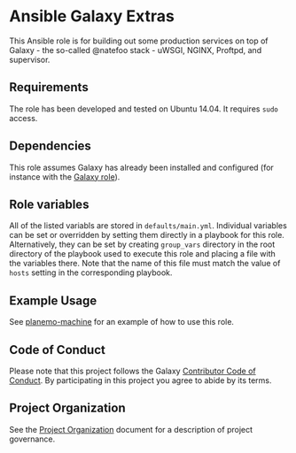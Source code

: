# Ansible Galaxy Extras

This Ansible role is for building out some production services on top
of Galaxy - the so-called @natefoo stack - uWSGI, NGINX, Proftpd, and
supervisor.

Requirements
------------
The role has been developed and tested on Ubuntu 14.04. It requires `sudo` access.

Dependencies
------------

This role assumes Galaxy has already been installed and configured
(for instance with the [Galaxy
role](https://github.com/galaxyproject/ansible-galaxy)).

Role variables
--------------

All of the listed variabls are stored in
`defaults/main.yml`. Individual variables can be set or overridden by
setting them directly in a playbook for this role. Alternatively, they
can be set by creating `group_vars` directory in the root directory of
the playbook used to execute this role and placing a file with the
variables there. Note that the name of this file must match the value
of `hosts` setting in the corresponding playbook.

Example Usage
----------------

See [planemo-machine](https://github.com/galaxyproject/planemo-machine) for
an example of how to use this role.


Code of Conduct
--------------------

Please note that this project follows the Galaxy [Contributor Code of Conduct](https://github.com/galaxyproject/galaxy/blob/dev/CODE_OF_CONDUCT.md). By
participating in this project you agree to abide by its terms.


Project Organization
--------------------

See the [Project Organization](https://github.com/galaxyproject/ansible-galaxy-extras/blob/master/organization.rst) document for a description of project governance.

